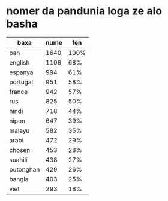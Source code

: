 # nomer da pandunia loga ze alo basha

| baxa  | nume  | fen |
|-------|-------|-----|
| pan | 1640 | 100% |
| english | 1108 | 68% |
| espanya | 994 | 61% |
| portugal | 951 | 58% |
| france | 942 | 57% |
| rus | 825 | 50% |
| hindi | 718 | 44% |
| nipon | 647 | 39% |
| malayu | 582 | 35% |
| arabi | 472 | 29% |
| chosen | 453 | 28% |
| suahili | 438 | 27% |
| putonghan | 429 | 26% |
| bangla | 403 | 25% |
| viet | 293 | 18% |
